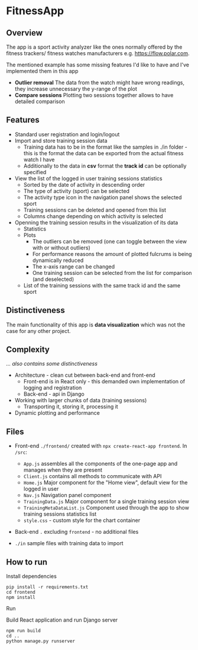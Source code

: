 # FitnessApp
## Overview
The app is a sport activity analyzer like the ones normally offered by the fitness trackers/ fitness watches manufacturers e.g. https://flow.polar.com.

The mentioned example has some missing features I'd like to have and I've implemented them in this app
* **Outlier removal** The data from the watch might have wrong readings, they increase unnecessary the y-range of the plot
* **Compare sessions** Plotting two sessions together allows to have detailed comparison  
## Features
* Standard user registration and login/logout
* Import and store training session data
  * Training data has to be in the format like the samples in ./in folder - this is the format the data can be exported from the actual fitness watch I have
  * Additionally to the data in **csv** format the **track id** can be optionally specified
* View the list of the logged in user training sessions statistics
  * Sorted by the date of activity in descending order
  * The type of activity (sport) can be selected
  * The activity type icon in the navigation panel shows the selected sport
  * Training sessions can be deleted and opened from this list
  * Columns change depending on which activity is selected
* Openning the training session results in the visualization of its data
    * Statistics
    * Plots
      * The outliers can be removed (one can toggle between the view with or without outliers)
      * For performance reasons the amount of plotted fulcrums is being dynamically reduced
      * The x-axis range can be changed
      * One training session can be selected from the list for comparison (and deselected)
    * List of the training sessions with the same track id and the same sport
   
## Distinctiveness
The main functionality of this app is **data visualization** which was not the case for any other project.

## Complexity
*... also contains some distinctiveness*
* Architecture - clean cut between back-end and front-end
  * Front-end is in React only - this demanded own implementation of logging and registration
  * Back-end - api in Django
* Working with larger chunks of data (training sessions)
  * Transporting it, storing it, processing it
* Dynamic plotting and performance
## Files
* Front-end `./frontend/` created with `npx create-react-app frontend`. In `/src`:
  * `App.js` assembles all the components of the one-page app and manages when they are present
  * `Client.js` contains all methods to communicate with API
  * `Home.js` Major component for the "Home view", default view for the logged in user
  * `Nav.js` Navigation panel component
  * `TrainingData.js` Major component for a single training session view
  * `TrainingMetaDataList.js` Component used through the app to show training sessions statistics list
  * `style.css` - custom style for the chart container
* Back-end `.` excluding `frontend` - no additional files

* `./in` sample files with training data to import
## How to run
Install dependencies
```
pip install -r requirements.txt
cd frontend
npm install
```
Run

Build React application and run Django server
```
npm run build
cd ..
python manage.py runserver
```
